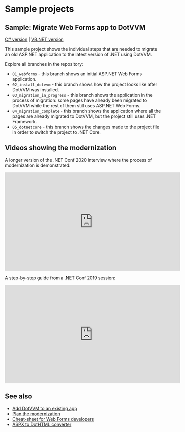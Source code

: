 # Sample projects

## Sample: Migrate Web Forms app to DotVVM

[C# version](https://github.com/riganti/dotvvm-samples-webforms-migration) | 
[VB.NET version](https://github.com/riganti/dotvvm-samples-webforms-migration-vbnet)

This sample project shows the individual steps that are needed to migrate an old ASP.NET application to the latest version of .NET using DotVVM.

Explore all branches in the repository:

* `01_webforms` - this branch shows an initial ASP.NET Web Forms application.
* `02_install_dotvvm` - this branch shows how the project looks like after DotVVM was installed.
* `03_migration_in_progress` - this branch shows the application in the process of migration: some pages have already been migrated to DotVVM while the rest of them still uses ASP.NET Web Forms.
* `04_migration_complete` - this branch shows the application where all the pages are already migrated to DotVVM, but the project still uses .NET Framework.
* `05_dotnetcore` - this branch shows the changes made to the project file in order to switch the project to .NET Core.

## Videos showing the modernization

A longer version of the .NET Conf 2020 interview where the process of modernization is demonstrated:

<iframe width="560" height="315" src="https://www.youtube.com/embed/NR-q5xCNFns" frameborder="0" allow="accelerometer; autoplay; clipboard-write; encrypted-media; gyroscope; picture-in-picture" allowfullscreen></iframe>

A step-by-step guide from a .NET Conf 2019 session:

<iframe src="https://channel9.msdn.com/Events/dotnetConf/NET-Conf-2019/B321/player" width="560" height="315" allowFullScreen frameBorder="0" title="Move your Web Forms app to .NET Core without rewriting everything - Microsoft Channel 9 Video"></iframe>

## See also

* [Add DotVVM to an existing app](~/pages/quick-starts/modernize/add-dotvvm-to-existing-app)
* [Plan the modernization](~/pages/quick-starts/modernize/plan-the-modernization)
* [Cheat-sheet for Web Forms developers](https://www.dotvvm.com/webforms)
* [ASPX to DotHTML converter](https://www.dotvvm.com/webforms/convert)